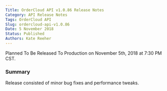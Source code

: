 ```yaml
---
Title: OrderCloud API v1.0.86 Release Notes
Category: API Release Notes
Tags: OrderCloud API
Slug: ordercloud-api-v1.0.86
Date: 5 November 2018
Status: Published
Authors: Kate Reeher
---
```

Planned To Be Released To Production on November 5th, 2018 at 7:30 PM CST.

### Summary

Release consisted of minor bug fixes and performance tweaks.






